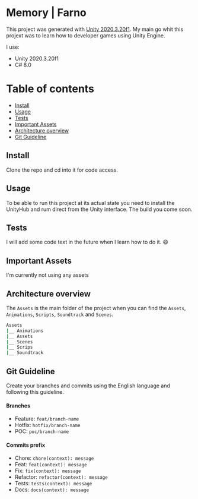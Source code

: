 # Memory | Farno

This project was generated with [Unity 2020.3.20f1](https://unity3d.com/get-unity/download/archive?_gl=1*zhlg5*_gcl_dc*R0NMLjE2MzU4ODI4ODMuZTc1ZThmNzJjOGVhMTUzMzZmZTZlZWYzNWY5NmQ3MDQ.&_ga=2.148786418.434432005.1635876034-112981242.1634248974&_gac=1.24075950.1635882883.e75e8f72c8ea15336fe6eef35f96d704). My main go whit this projext was to learn how to developer games using Unity Engine. 


I use:
 - Unity 2020.3.20f1
 - C# 8.0

Table of contents
=================

  * [Install](#install)
  * [Usage](#usage)
  * [Tests](#tests)
  * [Important Assets](#important-assets)
  * [Architecture overview](#architecture-overview)
  * [Git Guideline](#git-guideline)

## Install

Clone the repo and cd into it for code access. 

## Usage

To be able to run this project at its actual state you need to install the UnityHub and rum direct from the Unity interface. The build you come soon.

## Tests

I will add some code text in the future when I learn how to do it. :smile:

## Important Assets

I'm currently not using any assets 


## Architecture overview
The `Assets` is the main folder of the project when you can find the `Assets`, `Animations`, `Scripts`, `Soundtrack` and `Scenes`. 

``` bash
Assets 
|__ Animations
|__ Assets
|__ Scenes 
|__ Scrips
|__ Soundtrack

```

## Git Guideline
Create your branches and commits using the English language and following this guideline.

#### Branches
- Feature:  `feat/branch-name`
- Hotfix: `hotfix/branch-name`
- POC: `poc/branch-name`

#### Commits prefix
- Chore: `chore(context): message`
- Feat: `feat(context): message`
- Fix: `fix(context): message`
- Refactor: `refactor(context): message`
- Tests: `tests(context): message`
- Docs: `docs(context): message`
